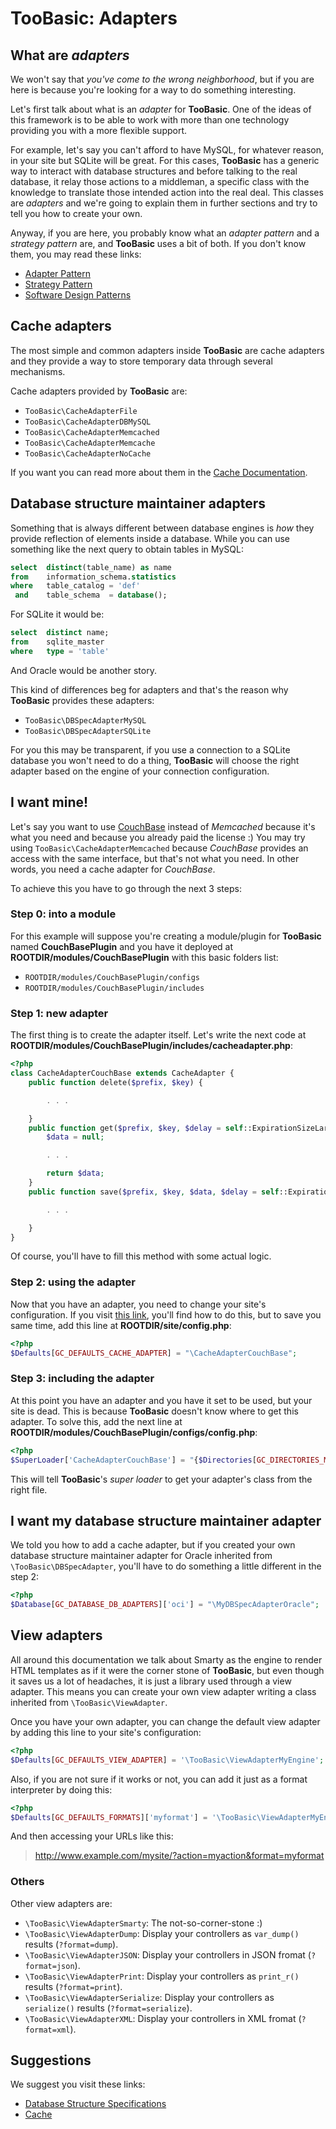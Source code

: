 # TooBasic: Adapters
## What are _adapters_
We won't say that _you've come to the wrong neighborhood_, but if you are here is
because you're looking for a way to do something interesting.

Let's first talk about what is an _adapter_ for __TooBasic__.
One of the ideas of this framework is to be able to work with more than one
technology providing you with a more flexible support.

For example, let's say you can't afford to have MySQL, for whatever reason, in
your site but SQLite will be great.
For this cases, __TooBasic__ has a generic way to interact with database
structures and before talking to the real database, it relay those actions to a
middleman, a specific class with the knowledge to translate those intended action
into the real deal. This classes are _adapters_ and we're going to explain them
in further sections and try to tell you how to create your own.

Anyway, if you are here, you probably know what an _adapter pattern_ and a
_strategy pattern_ are, and __TooBasic__ uses a bit of both.
If you don't know them, you may read these links:

* [Adapter Pattern](http://en.wikipedia.org/wiki/Adapter_pattern)
* [Strategy Pattern](http://en.wikipedia.org/wiki/Strategy_pattern)
* [Software Design Patterns](http://en.wikipedia.org/wiki/Software_design_pattern)

## Cache adapters
The most simple and common adapters inside __TooBasic__ are cache adapters and
they provide a way to store temporary data through several mechanisms.

Cache adapters provided by __TooBasic__ are:

* `TooBasic\CacheAdapterFile`
* `TooBasic\CacheAdapterDBMySQL`
* `TooBasic\CacheAdapterMemcached`
* `TooBasic\CacheAdapterMemcache`
* `TooBasic\CacheAdapterNoCache`

If you want you can read more about them in the [Cache Documentation](cache.md).

## Database structure maintainer adapters
Something that is always different between database engines is _how_ they provide
reflection of elements inside a database.
While you can use something like the next query to obtain tables in MySQL:
```sql
select  distinct(table_name) as name
from    information_schema.statistics
where   table_catalog = 'def'
 and    table_schema  = database();
```
For SQLite it would be:
```sql
select  distinct name;
from    sqlite_master
where   type = 'table'
```
And Oracle would be another story.

This kind of differences beg for adapters and that's the reason why __TooBasic__
provides these adapters:

* `TooBasic\DBSpecAdapterMySQL`
* `TooBasic\DBSpecAdapterSQLite`

For you this may be transparent, if you use a connection to a SQLite database you
won't need to do a thing, __TooBasic__ will choose the right adapter based on the
engine of your connection configuration.

## I want mine!
Let's say you want to use [CouchBase](http://www.couchbase.com/) instead of
_Memcached_ because it's what you need and because you already paid the license :)
You may try using `TooBasic\CacheAdapterMemcached` because _CouchBase_ provides an
access with the same interface, but that's not what you need.
In other words, you need a cache adapter for _CouchBase_.

To achieve this you have to go through the next 3 steps:

### Step 0: into a module
For this example will suppose you're creating a module/plugin for __TooBasic__
named __CouchBasePlugin__ and you have it deployed at
__ROOTDIR/modules/CouchBasePlugin__ with this basic folders list:

* `ROOTDIR/modules/CouchBasePlugin/configs`
* `ROOTDIR/modules/CouchBasePlugin/includes`

### Step 1: new adapter
The first thing is to create the adapter itself.
Let's write the next code at
__ROOTDIR/modules/CouchBasePlugin/includes/cacheadapter.php__:
```php
<?php
class CacheAdapterCouchBase extends CacheAdapter {
	public function delete($prefix, $key) {

		. . .

	}
	public function get($prefix, $key, $delay = self::ExpirationSizeLarge) {
		$data = null;

		. . .

		return $data;
	}
	public function save($prefix, $key, $data, $delay = self::ExpirationSizeLarge) {

		. . . 

	}
}
```
Of course, you'll have to fill this method with some actual logic.

### Step 2: using the adapter
Now that you have an adapter, you need to change your site's configuration.
If you visit [this link](cache.md), you'll find how to do this, but to save you
same time, add this line at __ROOTDIR/site/config.php__:
```php
<?php
$Defaults[GC_DEFAULTS_CACHE_ADAPTER] = "\CacheAdapterCouchBase";
```

### Step 3: including the adapter
At this point you have an adapter and you have it set to be used, but your site is
dead.
This is because __TooBasic__ doesn't know where to get this adapter.
To solve this, add the next line at
__ROOTDIR/modules/CouchBasePlugin/configs/config.php__:
```php
<?php
$SuperLoader['CacheAdapterCouchBase'] = "{$Directories[GC_DIRECTORIES_MODULES]}/CouchBasePlugin/includes/cacheadapter.php";
```
This will tell __TooBasic__'s _super loader_ to get your adapter's class from the
right file.

## I want my database structure maintainer adapter
We told you how to add a cache adapter, but if you created your own database
structure maintainer adapter for Oracle inherited from `\TooBasic\DBSpecAdapter`,
you'll have to do something a little different in the step 2:
```php
<?php
$Database[GC_DATABASE_DB_ADAPTERS]['oci'] = "\MyDBSpecAdapterOracle";
```

## View adapters
All around this documentation we talk about Smarty as the engine to render HTML
templates as if it were the corner stone of __TooBasic__, but even though it saves
us a lot of headaches, it is just a library used through a view adapter.
This means you can create your own view adapter writing a class inherited from
`\TooBasic\ViewAdapter`.

Once you have your own adapter, you can change the default view adapter by adding
this line to your site's configuration:
```php
<?php
$Defaults[GC_DEFAULTS_VIEW_ADAPTER] = '\TooBasic\ViewAdapterMyEngine';
```

Also, if you are not sure if it works or not, you can add it just as a format
interpreter by doing this:
```php
<?php
$Defaults[GC_DEFAULTS_FORMATS]['myformat'] = '\TooBasic\ViewAdapterMyEngine';
```
And then accessing your URLs like this:

> http://www.example.com/mysite/?action=myaction&format=myformat

### Others
Other view adapters are:

* `\TooBasic\ViewAdapterSmarty`: The not-so-corner-stone :)
* `\TooBasic\ViewAdapterDump`: Display your controllers as `var_dump()` results
(`?format=dump`).
* `\TooBasic\ViewAdapterJSON`: Display your controllers in JSON fromat (`?format=json`).
* `\TooBasic\ViewAdapterPrint`: Display your controllers as `print_r()` results
(`?format=print`).
* `\TooBasic\ViewAdapterSerialize`: Display your controllers as `serialize()`
results (`?format=serialize`).
* `\TooBasic\ViewAdapterXML`: Display your controllers in XML fromat (`?format=xml`).

## Suggestions
We suggest you visit these links:

* [Database Structure Specifications](databasespecs.md)
* [Cache](cache.md)
